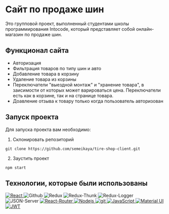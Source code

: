 # Сайт по продаже шин

Это групповой проект, выполненный студентами школы программирования Intocode, который представляет собой онлайн-магазин по продаже шин. 

## Функционал сайта

* Авторизация
* Фильтрация товаров по типу шин и авто
* Добавление товара в корзину
* Удаление товара из корзины
* Переключатели "выездной монтаж" и "хранение товара", в заисимости от которых может варироваться цена. Переключатели есть как в корзине, так и на странице товара.
* Доавление отзыва к товару только когда пользователь авторизован

## Запуск проекта

Для запуска проекта вам необходимо:

1. Склонировать репозиторий
```
git clone https://github.com/semeikaya/tire-shop-client.git
```
2. Заустить проект
```
npm start
```
## Технологии, которые были использованы
<p>
  <a href="https://ru.reactjs.org/">
  <img alt="React" src="https://img.shields.io/badge/-React-45b8d8?style=for-the-badge&logo=react&logoColor=white" />
  </a>
  <img alt="Github" src="https://img.shields.io/badge/-Github-black?style=for-the-badge&logo=github&logoColor=white" />
  <img alt="Redux" src="https://img.shields.io/badge/-Redux-430098?style=for-the-badge&logo=redux&logoColor=white" />
  <img alt="Redux-Thunk" src="https://img.shields.io/badge/-Redux_Thunk-white?style=for-the-badge&logo=Redux&logoColor=430098" />
  <img alt="Redux-Logger" src="https://img.shields.io/badge/-Redux_Logger-430098?style=for-the-badge&logo=Redux&logoColor=white" />
  <img alt="JSON-Server" src="https://img.shields.io/badge/-JSON_Server-white?style=for-the-badge&logo=JSON&logoColor=black" />
  
   <a href="https://reactrouter.com/en/main">
<img alt="React-Router" src="https://img.shields.io/badge/-React_Router-black?style=for-the-badge&logo=react-router&logoColor=orange" />
  </a>
   <a href="https://nodejs.org/en/">
<img alt="Nodejs" src="https://img.shields.io/badge/-Nodejs-43853d?style=for-the-badge&logo=Node.js&logoColor=white" />
  </a>
   <a href="https://git-scm.com/">
<img alt="git" src="https://img.shields.io/badge/-Git-F05032?style=for-the-badge&logo=git&logoColor=white" />
  </a>
   <a href="">
<img alt="JavaScript" src="https://img.shields.io/badge/-JavaScript-yellow?style=for-the-badge&logo=JavaScript&logoColor=white" />
  </a>
  <a href="https://mui.com/">
<img alt="Material UI" src="https://img.shields.io/badge/-Material UI-4794b5?style=for-the-badge&logo=mui&logoColor=white" />
  </a>
   <a href="https://jwt.io/">
     <img alt="JWT" src="https://img.shields.io/badge/-JSON Web Token-black?style=for-the-badge&logo=JSONWebTokens&logoColor=white" />
  </a>
  
  
  
</p>
